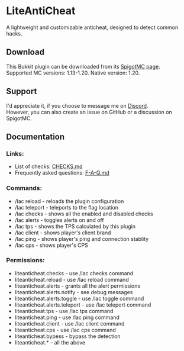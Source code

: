 # LiteAntiCheat
A lightweight and customizable anticheat, designed to detect common hacks.

## Download
This Bukkit plugin can be downloaded from its [SpigotMC page](https://www.spigotmc.org/resources/liteanticheat.112053/).<br>
Supported MC versions: 1.13-1.20. Native version: 1.20.

## Support
I'd appreciate it, if you choose to message me on [Discord](https://discord.gg/EQExhK8Ghm).<br>
However, you can also create an issue on GitHub or a discussion on SpigotMC.

## Documentation
### Links:
* List of checks: [CHECKS.md](CHECKS.md)
* Frequently asked questions: [F-A-Q.md](F-A-Q.md)

### Commands:
* /lac reload - reloads the plugin configuration
* /lac teleport - teleports to the flag location
* /lac checks - shows all the enabled and disabled checks
* /lac alerts - toggles alerts on and off
* /lac tps - shows the TPS calculated by this plugin
* /lac client - shows player's client brand
* /lac ping - shows player's ping and connection stablity
* /lac cps - shows player's CPS

### Permissions:
* liteanticheat.checks - use /lac checks command
* liteanticheat.reload - use /lac reload command
* liteanticheat.alerts - grants all the alert permissions
* liteanticheat.alerts.notify - see debug messages
* liteanticheat.alerts.toggle - use /lac toggle command
* liteanticheat.alerts.teleport - use /lac teleport command
* liteanticheat.tps - use /lac tps command
* liteanticheat.ping - use /lac ping command
* liteanticheat.client - use /lac client command
* liteanticheat.cps - use /lac cps command
* liteanticheat.bypess - bypass the detection
* liteanticheat.* - all the above
